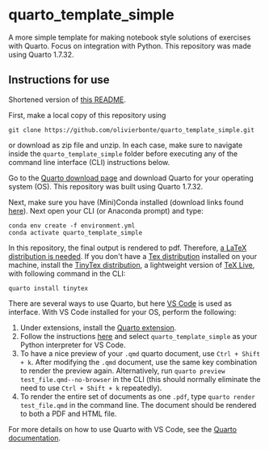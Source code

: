 # quarto_template_simple
A more simple template for making notebook style solutions of exercises with Quarto. Focus on integration with Python. This repository was made using Quarto 1.7.32. 

## Instructions for use

Shortened version of [this README](https://github.com/olivierbonte/Land_Atmosphere_interactions_notes/blob/5eb545af06890d440c73043b1e6f4ab3771a0dbe/README.md). 

First, make a local copy of this repository using

```
git clone https://github.com/olivierbonte/quarto_template_simple.git
```

or download as zip file and unzip. In each case, make sure to navigate inside the `quarto_template_simple` folder before executing any of the command line interface (CLI) instructions below.

Go to the [Quarto download page](https://quarto.org/docs/download/) and download Quarto for your operating system (OS). This repository was built using Quarto 1.7.32.

Next, make sure you have (Mini)Conda installed (download links found [here](https://docs.anaconda.com/miniconda/)). Next open your CLI (or Anaconda prompt) and type:

```
conda env create -f environment.yml
conda activate quarto_template_simple
```

In this repository, the final output is rendered to pdf. Therefore, [a LaTeX distribution is needed](https://quarto.org/docs/output-formats/pdf-basics.html#prerequisites). If you don't have a [Tex distribution](https://www.latex-project.org/get/#tex-distributions) installed on your machine, install the [TinyTex distribution](https://yihui.org/tinytex/), a lightweight version of [TeX Live](https://www.tug.org/texlive/), with following command in the CLI:

```
quarto install tinytex
```

There are several ways to use Quarto, but here [VS Code](https://code.visualstudio.com/Download) is used as interface. With VS Code installed for your OS, perform the following:

1. Under extensions, install the [Quarto extension](https://marketplace.visualstudio.com/items?itemName=quarto.quarto).
2. Follow the instructions [here](https://code.visualstudio.com/docs/python/environments#_select-and-activate-an-environment) and select `quarto_template_simple` as your Python interpreter for VS Code.
3. To have a nice preview of your `.qmd` quarto document, use `Ctrl + Shift + k`. After modifying the `.qmd` document, use the same key combination to render the preview again. Alternatively, run `quarto preview test_file.qmd--no-browser` in the CLI (this should normally eliminate the need to use `Ctrl + Shift + k` repeatedly).
4. To render the entire set of documents as one `.pdf`, type `quarto render test_file.qmd` in the command line. The document should be rendered to both a PDF and HTML file. 

For more details on how to use Quarto with VS Code, see the [Quarto documentation](https://quarto.org/docs/get-started/hello/vscode.html).


